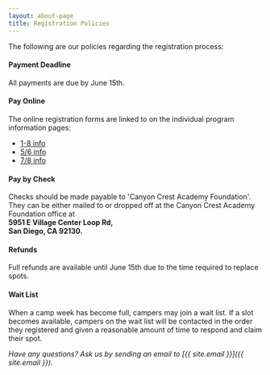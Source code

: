 ```yaml
---
layout: about-page
title: Registration Policies
---
```

The following are our policies regarding the registration process:

#### Payment Deadline
All payments are due by June 15th.

#### Pay Online
The online registration forms are linked to on the individual program information pages:
+ [1-8 info](/camp/elementary/)
+ [5/6 info](/camp/lower/)
+ [7/8 info](/camp/upper/)

#### Pay by Check
Checks should be made payable to 'Canyon Crest Academy Foundation'.
They can be either mailed to or dropped off at the Canyon Crest Academy Foundation
office at  
**5951 E Village Center Loop Rd,  
San Diego, CA 92130.**

#### Refunds
Full refunds are available until June 15th due to the time required to replace spots.

#### Wait List
When a camp week has become full, campers may join a wait list. If a slot
becomes available, campers on the wait list will be contacted in the order they
registered and given a reasonable amount of time to respond and claim their spot.

*Have any questions? Ask us by sending an email to [{{ site.email }}]({{ site.email }}).*

